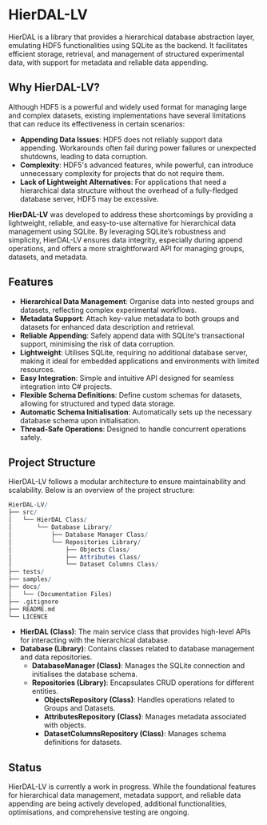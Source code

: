 # HierDAL-LV

HierDAL is a library that provides a hierarchical database abstraction layer, emulating HDF5 functionalities using SQLite as the backend. It facilitates efficient storage, retrieval, and management of structured experimental data, with support for metadata and reliable data appending.

## Why HierDAL-LV?

Although HDF5 is a powerful and widely used format for managing large and complex datasets, existing implementations have several limitations that can reduce its effectiveness in certain scenarios:

- **Appending Data Issues**: HDF5 does not reliably support data appending. Workarounds often fail during power failures or unexpected shutdowns, leading to data corruption.
- **Complexity**: HDF5's advanced features, while powerful, can introduce unnecessary complexity for projects that do not require them.
- **Lack of Lightweight Alternatives**: For applications that need a hierarchical data structure without the overhead of a fully-fledged database server, HDF5 may be excessive.

**HierDAL-LV** was developed to address these shortcomings by providing a lightweight, reliable, and easy-to-use alternative for hierarchical data management using SQLite. By leveraging SQLite’s robustness and simplicity, HierDAL-LV ensures data integrity, especially during append operations, and offers a more straightforward API for managing groups, datasets, and metadata.

## Features

- **Hierarchical Data Management**: Organise data into nested groups and datasets, reflecting complex experimental workflows.
- **Metadata Support**: Attach key-value metadata to both groups and datasets for enhanced data description and retrieval.
- **Reliable Appending**: Safely append data with SQLite's transactional support, minimising the risk of data corruption.
- **Lightweight**: Utilises SQLite, requiring no additional database server, making it ideal for embedded applications and environments with limited resources.
- **Easy Integration**: Simple and intuitive API designed for seamless integration into C# projects.
- **Flexible Schema Definitions**: Define custom schemas for datasets, allowing for structured and typed data storage.
- **Automatic Schema Initialisation**: Automatically sets up the necessary database schema upon initialisation.
- **Thread-Safe Operations**: Designed to handle concurrent operations safely.

## Project Structure

HierDAL-LV follows a modular architecture to ensure maintainability and scalability. Below is an overview of the project structure:

```mathematica
HierDAL-LV/
├── src/
│   └── HierDAL Class/
│       └── Database Library/
│           ├── Database Manager Class/
│           └── Repositories Library/
│               ├── Objects Class/
│               ├── Attributes Class/
│               └── Dataset Columns Class/
├── tests/
├── samples/
├── docs/
│   └── (Documentation Files)
├── .gitignore
├── README.md
└── LICENCE
```

- **HierDAL (Class)**: The main service class that provides high-level APIs for interacting with the hierarchical database.
- **Database (Library)**: Contains classes related to database management and data repositories.
  - **DatabaseManager (Class)**: Manages the SQLite connection and initialises the database schema.
  - **Repositories (Library)**: Encapsulates CRUD operations for different entities.
    - **ObjectsRepository (Class)**: Handles operations related to Groups and Datasets.
    - **AttributesRepository (Class)**: Manages metadata associated with objects.
    - **DatasetColumnsRepository (Class)**: Manages schema definitions for datasets.

## Status

HierDAL-LV is currently a work in progress. While the foundational features for hierarchical data management, metadata support, and reliable data appending are being actively developed, additional functionalities, optimisations, and comprehensive testing are ongoing.